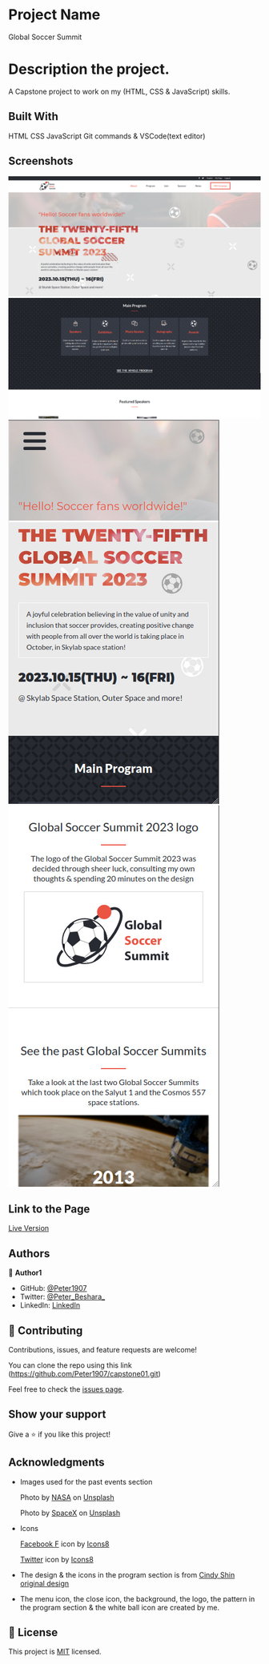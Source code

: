 # Project Name
Global Soccer Summit

# Description the project.
A Capstone project to work on my (HTML, CSS & JavaScript) skills.

## Built With

HTML
CSS
JavaScript
Git commands & VSCode(text editor)

## Screenshots

![Desktop Screenshot 1](media/Screenshots/Screenshot01.jpg)
![Desktop Screenshot 2](media/Screenshots/Screenshot02.jpg)
![Mobile Screenshot 1](media/Screenshots/Screenshot03.jpg)
![Mobile Screenshot 2](media/Screenshots/Screenshot04.jpg)

## Link to the Page

[Live Version](https://peter1907.github.io/capstone01/)

## Authors

👤 **Author1**

- GitHub: [@Peter1907](https://github.com/Peter1907)
- Twitter: [@Peter_Beshara_](https://twitter.com/Peter_Beshara_)
- LinkedIn: [LinkedIn](https://www.linkedin.com/in/peter-beshara-b33681241/)

## 🤝 Contributing

Contributions, issues, and feature requests are welcome!

You can clone the repo using this link (https://github.com/Peter1907/capstone01.git)

Feel free to check the [issues page](https://github.com/Peter1907/capstone01/issues).

## Show your support

Give a ⭐️ if you like this project!

## Acknowledgments

- Images used for the past events section

  Photo by <a href="https://unsplash.com/@nasa?utm_source=unsplash&utm_medium=referral&utm_content=creditCopyText">NASA</a> on <a href="https://unsplash.com/s/photos/space-station?utm_source=unsplash&utm_medium=referral&utm_content=creditCopyText">Unsplash</a>

  Photo by <a href="https://unsplash.com/@spacex?utm_source=unsplash&utm_medium=referral&utm_content=creditCopyText">SpaceX</a> on <a href="https://unsplash.com/s/photos/space-station?utm_source=unsplash&utm_medium=referral&utm_content=creditCopyText">Unsplash</a>

- Icons

  <a target="_blank" href="https://icons8.com/icon/98972/facebook-f">Facebook F</a> icon by <a target="_blank" href="https://icons8.com">Icons8</a>

  <a target="_blank" href="https://icons8.com/icon/13963/twitter">Twitter</a> icon by <a target="_blank" href="https://icons8.com">Icons8</a>

- The design & the icons in the program section is from <a href="https://www.behance.net/gallery/29845175/CC-Global-Summit-2015">Cindy Shin original design</a>

- The menu icon, the close icon, the background, the logo, the pattern in the program section & the white ball icon are created by me.

## 📝 License

This project is [MIT](./MIT.md) licensed.
